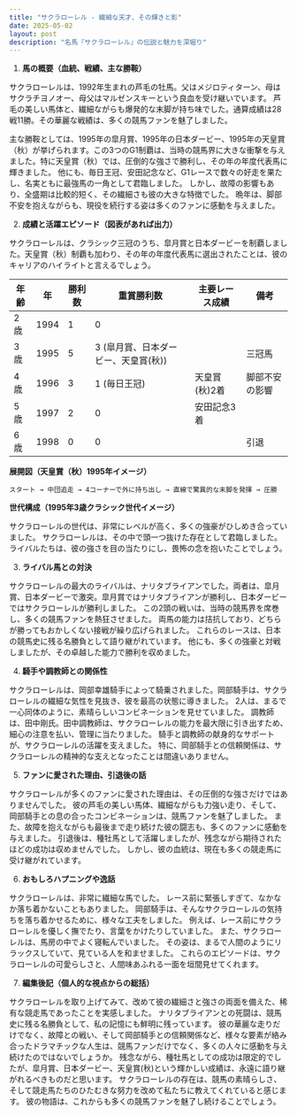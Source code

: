 ```yaml
---
title: "サクラローレル - 繊細な天才、その輝きと影"
date: 2025-05-02
layout: post
description: "名馬『サクラローレル』の伝説と魅力を深堀り"
---
```


1. **馬の概要（血統、戦績、主な勝鞍）**

サクラローレルは、1992年生まれの芦毛の牡馬。父はメジロティターン、母はサクラチヨノオー、母父はマルゼンスキーという良血を受け継いでいます。  芦毛の美しい馬体と、繊細ながらも爆発的な末脚が持ち味でした。通算成績は28戦11勝。その華麗な戦績は、多くの競馬ファンを魅了しました。

主な勝鞍としては、1995年の皐月賞、1995年の日本ダービー、1995年の天皇賞（秋）が挙げられます。この3つのG1制覇は、当時の競馬界に大きな衝撃を与えました。特に天皇賞（秋）では、圧倒的な強さで勝利し、その年の年度代表馬に輝きました。  他にも、毎日王冠、安田記念など、G1レースで数々の好走を果たし、名実ともに最強馬の一角として君臨しました。  しかし、故障の影響もあり、全盛期は比較的短く、その繊細さも彼の大きな特徴でした。  晩年は、脚部不安を抱えながらも、現役を続行する姿は多くのファンに感動を与えました。

2. **成績と活躍エピソード（図表があれば出力）**

サクラローレルは、クラシック三冠のうち、皐月賞と日本ダービーを制覇しました。天皇賞（秋）制覇も加わり、その年の年度代表馬に選出されたことは、彼のキャリアのハイライトと言えるでしょう。

| 年齢 | 年 | 勝利数 | 重賞勝利数 | 主要レース成績 | 備考 |
|---|---|---|---|---|---|
| 2歳 | 1994 | 1 | 0 |  |  |
| 3歳 | 1995 | 5 | 3 (皐月賞、日本ダービー、天皇賞(秋)) |  | 三冠馬 |
| 4歳 | 1996 | 3 | 1 (毎日王冠) | 天皇賞(秋)2着 | 脚部不安の影響 |
| 5歳 | 1997 | 2 | 0 | 安田記念3着 |  |
| 6歳 | 1998 | 0 | 0 |  |  引退 |

**展開図（天皇賞（秋）1995年イメージ）**

```
スタート → 中団追走 → 4コーナーで外に持ち出し → 直線で驚異的な末脚を発揮 → 圧勝
```

**世代構成（1995年3歳クラシック世代イメージ）**

サクラローレルの世代は、非常にレベルが高く、多くの強豪がひしめき合っていました。  サクラローレルは、その中で頭一つ抜けた存在として君臨しました。  ライバルたちは、彼の強さを目の当たりにし、畏怖の念を抱いたことでしょう。

3. **ライバル馬との対決**

サクラローレルの最大のライバルは、ナリタブライアンでした。両者は、皐月賞、日本ダービーで激突。皐月賞ではナリタブライアンが勝利し、日本ダービーではサクラローレルが勝利しました。  この2頭の戦いは、当時の競馬界を席巻し、多くの競馬ファンを熱狂させました。  両馬の能力は拮抗しており、どちらが勝ってもおかしくない接戦が繰り広げられました。  これらのレースは、日本の競馬史に残る名勝負として語り継がれています。  他にも、多くの強豪と対戦しましたが、その卓越した能力で勝利を収めました。


4. **騎手や調教師との関係性**

サクラローレルは、岡部幸雄騎手によって騎乗されました。岡部騎手は、サクラローレルの繊細な気性を見抜き、彼を最高の状態に導きました。  2人は、まるで一心同体のように、素晴らしいコンビネーションを見せていました。  調教師は、田中剛氏。田中調教師は、サクラローレルの能力を最大限に引き出すため、細心の注意を払い、管理に当たりました。  騎手と調教師の献身的なサポートが、サクラローレルの活躍を支えました。  特に、岡部騎手との信頼関係は、サクラローレルの精神的な支えとなったことは間違いありません。


5. **ファンに愛された理由、引退後の話**

サクラローレルが多くのファンに愛された理由は、その圧倒的な強さだけではありませんでした。  彼の芦毛の美しい馬体、繊細ながらも力強い走り、そして、岡部騎手との息の合ったコンビネーションは、競馬ファンを魅了しました。  また、故障を抱えながらも最後まで走り続けた彼の闘志も、多くのファンに感動を与えました。  引退後は、種牡馬として活躍しましたが、残念ながら期待されたほどの成功は収めませんでした。  しかし、彼の血統は、現在も多くの競走馬に受け継がれています。


6. **おもしろハプニングや逸話**

サクラローレルは、非常に繊細な馬でした。  レース前に緊張しすぎて、なかなか落ち着かないこともありました。  岡部騎手は、そんなサクラローレルの気持ちを落ち着かせるために、様々な工夫をしました。  例えば、レース前にサクラローレルを優しく撫でたり、言葉をかけたりしていました。  また、サクラローレルは、馬房の中でよく寝転んでいました。  その姿は、まるで人間のようにリラックスしていて、見ている人を和ませました。  これらのエピソードは、サクラローレルの可愛らしさと、人間味あふれる一面を垣間見せてくれます。


7. **編集後記（個人的な視点からの総括）**

サクラローレルを取り上げてみて、改めて彼の繊細さと強さの両面を備えた、稀有な競走馬であったことを実感しました。  ナリタブライアンとの死闘は、競馬史に残る名勝負として、私の記憶にも鮮明に残っています。  彼の華麗な走りだけでなく、故障との戦い、そして岡部騎手との信頼関係など、様々な要素が絡み合ったドラマチックな人生は、競馬ファンだけでなく、多くの人々に感動を与え続けたのではないでしょうか。  残念ながら、種牡馬としての成功は限定的でしたが、皐月賞、日本ダービー、天皇賞(秋)という輝かしい成績は、永遠に語り継がれるべきものだと思います。  サクラローレルの存在は、競馬の素晴らしさ、そして競走馬たちのひたむきな努力を改めて私たちに教えてくれていると感じます。  彼の物語は、これからも多くの競馬ファンを魅了し続けることでしょう。
